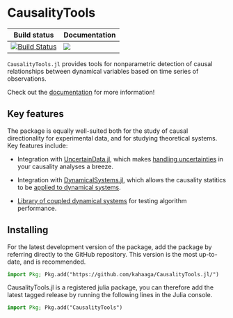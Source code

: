 # CausalityTools

| Build status  | Documentation |
| ------------- | ------------- |
| [![Build Status](https://travis-ci.org/kahaaga/CausalityTools.jl.svg?branch=master)](https://travis-ci.org/kahaaga/CausalityTools.jl)  | [![](https://img.shields.io/badge/docs-dev-blue.svg)](https://kahaaga.github.io/CausalityTools.jl/dev)  |

`CausalityTools.jl` provides tools for nonparametric detection of causal relationships between dynamical variables based on time series of observations.

Check out the [documentation](https://kahaaga.github.io/CausalityTools.jl/dev) for more information!

## Key features

The package is equally well-suited both for the study of causal directionality
for experimental data, and for studying theoretical systems. Key features include:

- Integration with [UncertainData.jl](https://github.com/kahaaga/UncertainData.jl), which makes
    [handling uncertainties](https://kahaaga.github.io/CausalityTools.jl/dev/causalitytests/causality_from_time_series/) in your causality analyses a breeze.

- Integration with [DynamicalSystems.jl](https://github.com/JuliaDynamics/DynamicalSystems.jl),
    which allows the causality statitics to be 
    [applied to dynamical systems](https://kahaaga.github.io/CausalityTools.jl/dev/causalitytests/causality_from_dynamical_systems/).

- [Library of coupled dynamical systems](https://kahaaga.github.io/CausalityTools.jl/dev/example_systems/example_systems_overview/) 
    for testing algorithm performance.

## Installing

For the latest development version of the package, add the package by referring directly to the GitHub repository. This version is the most up-to-date, and is recommended.

```julia
import Pkg; Pkg.add("https://github.com/kahaaga/CausalityTools.jl/")
```

CausalityTools.jl is a registered julia package, you can therefore add the latest tagged release
 by running the following lines in the Julia console.

```julia
import Pkg; Pkg.add("CausalityTools")
```
